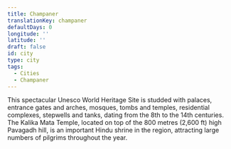 ```yaml
---
title: Champaner
translationKey: champaner
defaultDays: 0
longitude: ''
latitude: ''
draft: false
id: city
type: city
tags:
  - Cities
  - Champaner
---
```

This spectacular Unesco World Heritage Site is studded with palaces, entrance gates and arches, mosques, tombs and temples, residential complexes, stepwells and tanks, dating from the 8th to the 14th centuries. The Kalika Mata Temple, located on top of the 800 metres (2,600 ft) high Pavagadh hill, is an important Hindu shrine in the region, attracting large numbers of pilgrims throughout the year.